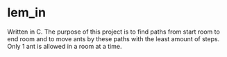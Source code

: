 # lem_in
Written in C. The purpose of this project is to find paths from start room to end room and to move ants by these paths with the least amount of steps. Only 1 ant is allowed in a room at a time.
